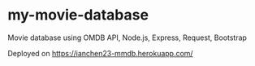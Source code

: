 # my-movie-database
Movie database using OMDB API, Node.js, Express, Request, Bootstrap

Deployed on https://ianchen23-mmdb.herokuapp.com/
